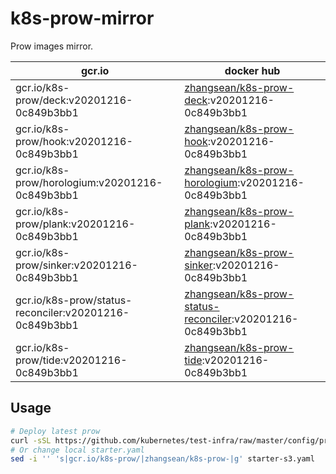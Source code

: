 # k8s-prow-mirror

Prow images mirror.

gcr.io | docker hub
---|---
gcr.io/k8s-prow/deck:v20201216-0c849b3bb1 | [zhangsean/k8s-prow-deck](https://hub.docker.com/r/zhangsean/k8s-prow-deck):v20201216-0c849b3bb1
gcr.io/k8s-prow/hook:v20201216-0c849b3bb1 | [zhangsean/k8s-prow-hook](https://hub.docker.com/r/zhangsean/k8s-prow-hook):v20201216-0c849b3bb1
gcr.io/k8s-prow/horologium:v20201216-0c849b3bb1 | [zhangsean/k8s-prow-horologium](https://hub.docker.com/r/zhangsean/k8s-prow-horologium):v20201216-0c849b3bb1
gcr.io/k8s-prow/plank:v20201216-0c849b3bb1 | [zhangsean/k8s-prow-plank](https://hub.docker.com/r/zhangsean/k8s-prow-plank):v20201216-0c849b3bb1
gcr.io/k8s-prow/sinker:v20201216-0c849b3bb1 | [zhangsean/k8s-prow-sinker](https://hub.docker.com/r/zhangsean/k8s-prow-sinker):v20201216-0c849b3bb1
gcr.io/k8s-prow/status-reconciler:v20201216-0c849b3bb1 | [zhangsean/k8s-prow-status-reconciler](https://hub.docker.com/r/zhangsean/k8s-prow-status-reconciler):v20201216-0c849b3bb1
gcr.io/k8s-prow/tide:v20201216-0c849b3bb1 | [zhangsean/k8s-prow-tide](https://hub.docker.com/r/zhangsean/k8s-prow-tide):v20201216-0c849b3bb1

## Usage

```bash
# Deploy latest prow
curl -sSL https://github.com/kubernetes/test-infra/raw/master/config/prow/cluster/starter-s3.yaml | sed 's|gcr.io/k8s-prow/|zhangsean/k8s-prow-|g' | kubectl apply -f -
# Or change local starter.yaml
sed -i '' 's|gcr.io/k8s-prow/|zhangsean/k8s-prow-|g' starter-s3.yaml
```
